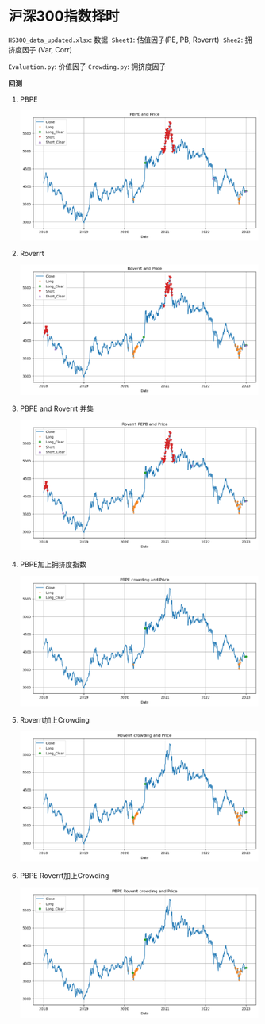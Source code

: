 # 沪深300指数择时

`HS300_data_updated.xlsx`: 数据
​		`Sheet1`: 估值因子(PE, PB, Roverrt)
​		`Shee2`: 拥挤度因子 (Var, Corr)

`Evaluation.py`: 价值因子
`Crowding.py`: 拥挤度因子

**回测**

1. PBPE

   ![](./plot/back_test_pbpe.png)

2. Roverrt

   ![](./plot/back_test_roverrt.png)

3. PBPE and Roverrt 并集

   ![](./plot/back_test_pbpe_roverrt.png)

4. PBPE加上拥挤度指数

   ![](.\plot\pbpe_crowding.png)

5. Roverrt加上Crowding

   ![](.\plot\roverrt_crowding.png)

6. PBPE Roverrt加上Crowding

   ![](.\plot\pbpe_roverrt_crowding.png)
